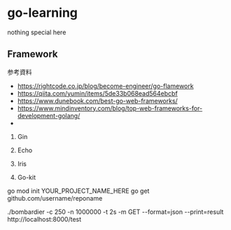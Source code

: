 # go-learning

nothing special here

## Framework

参考資料
- https://rightcode.co.jp/blog/become-engineer/go-flamework
- https://qiita.com/yumin/items/5de33b068ead564ebcbf
- https://www.dunebook.com/best-go-web-frameworks/
- https://www.mindinventory.com/blog/top-web-frameworks-for-development-golang/
- 

1. Gin


2. Echo


3. Iris

4. Go-kit


go mod init YOUR_PROJECT_NAME_HERE
go get github.com/username/reponame


./bombardier -c 250 -n 1000000 -t 2s -m GET --format=json --print=result http://localhost:8000/test